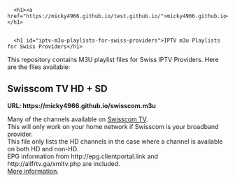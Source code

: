 <!DOCTYPE html>
<html lang="en-US">
  <head>
    <meta charset="UTF-8">
    <meta http-equiv="X-UA-Compatible" content="IE=edge">
    <meta name="viewport" content="width=device-width, initial-scale=1">
    <link rel="stylesheet" href="https://iptv-ch.github.io/assets/css/style.css?v=96226f6d3af353b87147e44962a92ded7f145fcb">
  </head>
  <body>
    <div class="container-lg px-3 my-5 markdown-body">
      
      <h1><a href="https://micky4966.github.io/test.github.io/">micky4966.github.io</a></h1>
      

      <h1 id="iptv-m3u-playlists-for-swiss-providers">IPTV m3u Playlists for Swiss Providers</h1>

<p>This repository contains M3U playlist files for Swiss IPTV Providers. Here are the files available:</p>

<h2 id="swisscom-tv-hd--sd">Swisscom TV HD + SD</h2>

<p><strong>URL: https://micky4966.github.io/swisscom.m3u</strong></p>

<p>Many of the channels available on <a href="https://www.swisscom.ch/en/residential/internet-television-fixednetwork/swisscom-tv.html">Swisscom TV</a>.<br />
This will only work on your home network if Swisscom is your broadband provider.<br />
This file only lists the HD channels in the case where a channel is available on both HD and non-HD.<br />
EPG information from http://epg.clientportal.link and http://allfrtv.ga/xmltv.php are included.<br />
<a href="https://www.regardtv.net/t6105-flux-iptv-swisscom">More information</a>.</p>
